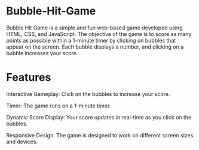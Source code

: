 # Bubble-Hit-Game

Bubble Hit Game is a simple and fun web-based game developed using HTML, CSS, and JavaScript. The objective of the game is to score as many points as possible within a 1-minute timer by clicking on bubbles that appear on the screen. Each bubble displays a number, and clicking on a bubble increases your score.

# Features

Interactive Gameplay: Click on the bubbles to increase your score.

Timer: The game runs on a 1-minute timer.

Dynamic Score Display: Your score updates in real-time as you click on the bubbles.

Responsive Design: The game is designed to work on different screen sizes and devices.
